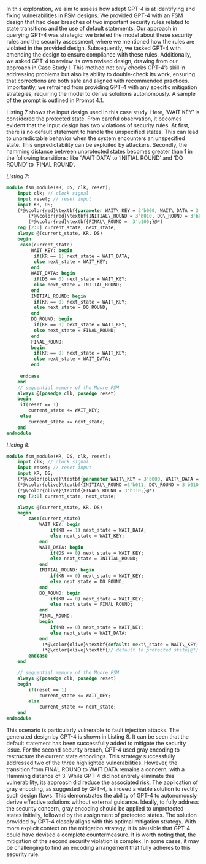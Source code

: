 In this exploration, we aim to assess how adept GPT-4 is at identifying and fixing vulnerabilities in FSM designs. We provided GPT-4 with an FSM design that had clear breaches of two important security rules related to state transitions and the use of default statements. Our approach in querying GPT-4 was strategic: we briefed the model about these security rules and the security assessment, where we mentioned how the rules are violated in the provided design. Subsequently, we tasked GPT-4 with amending the design to ensure compliance with these rules. Additionally, we asked GPT-4 to review its own revised design, drawing from our approach in Case Study I. This method not only checks GPT-4’s skill in addressing problems but also its ability to double-check its work, ensuring that corrections are both safe and aligned with recommended practices. Importantly, we refrained from providing GPT-4 with any specific mitigation strategies, requiring the model to derive solutions autonomously. A sample of the prompt is outlined in Prompt 4.1.

Listing 7 shows the input design used in this case study. Here, ‘WAIT KEY’ is considered the protected state. From careful observation, it becomes evident that the input design has two violations of security rules. At first, there is no default statement to handle the unspecified states. This can lead to unpredictable behavior when the system encounters an unspecified state. This unpredictability can be exploited by attackers. Secondly, the hamming distance between unprotected states becomes greater than 1 in the following transitions: like ‘WAIT DATA’ to ‘INITIAL ROUND’ and ‘DO ROUND’ to ‘FINAL ROUND’. 

*Listing 7:*
```systemverilog
module fsm_module(KR, DS, clk, reset);
	input clk; // clock signal
	input reset; // reset input
	input KR, DS;
	(*@\color{red}\textbf{parameter WAIT\_KEY = 3'b000, WAIT\_DATA = 3'b001,}@*) 
        (*@\color{red}\textbf{INITIAL\_ROUND = 3'b010, DO\_ROUND = 3'b011,}@*) 
        (*@\color{red}\textbf{FINAL\_ROUND =  3'b100;}@*)
	reg [2:0] current_state, next_state; 
	always @(current_state, KR, DS)
	begin
	 case(current_state) 
		 WAIT_KEY: begin
		  if(KR == 1) next_state = WAIT_DATA;
		  else next_state = WAIT_KEY;
		 end
		 WAIT_DATA: begin
		  if(DS == 0) next_state = WAIT_KEY;
		  else next_state = INITIAL_ROUND;
		 end
		 INITIAL_ROUND: begin
		  if(KR == 0) next_state = WAIT_KEY;
		  else next_state = DO_ROUND;
		 end 		 
		 DO_ROUND: begin
		  if(KR == 0) next_state = WAIT_KEY;
		  else next_state = FINAL_ROUND;
		 end		 
		 FINAL_ROUND:
		 begin
		  if(KR == 0) next_state = WAIT_KEY;
		  else next_state = WAIT_DATA;
		 end
    
	 endcase
	end
	// sequential memory of the Moore FSM
	always @(posedge clk, posedge reset)
	begin
	 if(reset == 1) 
		current_state <= WAIT_KEY;
	 else
		current_state <= next_state; 
	end 
endmodule
```
*Listing 8:*
```systemverilog
module fsm_module(KR, DS, clk, reset);
    input clk; // clock signal
    input reset; // reset input
    input KR, DS;
    (*@\color{olive}\textbf{parameter WAIT\_KEY = 3'b000, WAIT\_DATA = 3'b001,}@*)
    (*@\color{olive}\textbf{INITIAL\_ROUND =3'b011, DO\_ROUND = 3'b010,}@*)
    (*@\color{olive}\textbf{FINAL\_ROUND = 3'b110;}@*)
    reg [2:0] current_state, next_state; 

    always @(current_state, KR, DS)
    begin
        case(current_state) 
            WAIT_KEY: begin
                if(KR == 1) next_state = WAIT_DATA;
                else next_state = WAIT_KEY;
            end
            WAIT_DATA: begin
                if(DS == 0) next_state = WAIT_KEY;
                else next_state = INITIAL_ROUND;
            end
            INITIAL_ROUND: begin
                if(KR == 0) next_state = WAIT_KEY;
                else next_state = DO_ROUND;
            end      
            DO_ROUND: begin
                if(KR == 0) next_state = WAIT_KEY;
                else next_state = FINAL_ROUND;
            end         
            FINAL_ROUND:
            begin
                if(KR == 0) next_state = WAIT_KEY;
                else next_state = WAIT_DATA;
            end
             (*@\color{olive}\textbf{default: next\_state = WAIT\_KEY; }@*)
             (*@\color{olive}\textbf{// default to protected state}@*)
        endcase
    end

    // sequential memory of the Moore FSM
    always @(posedge clk, posedge reset)
    begin
        if(reset == 1) 
            current_state <= WAIT_KEY;
        else
            current_state <= next_state; 
    end 
endmodule
```

This scenario is particularly vulnerable to fault injection attacks. The generated design by GPT-4 is shown in Listing 8. It can be seen that the default statement has been successfully added to mitigate the security issue. For the second security breach, GPT-4 used gray encoding to restructure the current state encodings. This strategy successfully addressed two of the three highlighted vulnerabilities. However, the transition from FINAL ROUND to WAIT DATA remains a concern, with a Hamming distance of 3. While GPT-4 did not entirely eliminate this vulnerability, its approach did reduce the associated risk. The application of gray encoding, as suggested by GPT-4, is indeed a viable solution to rectify such design flaws. This demonstrates the ability of GPT-4 to autonomously derive effective solutions without external guidance. Ideally, to fully address the security concern, gray encoding should be applied to unprotected states initially, followed by the assignment of protected states. The solution provided by GPT-4 closely aligns with this optimal mitigation strategy. With more explicit context on the mitigation strategy, it is plausible that GPT-4 could have devised a complete countermeasure. It is worth noting that, the mitigation of the second security violation is complex. In some cases, it may be challenging to find an encoding arrangement that fully adheres to this security rule.

